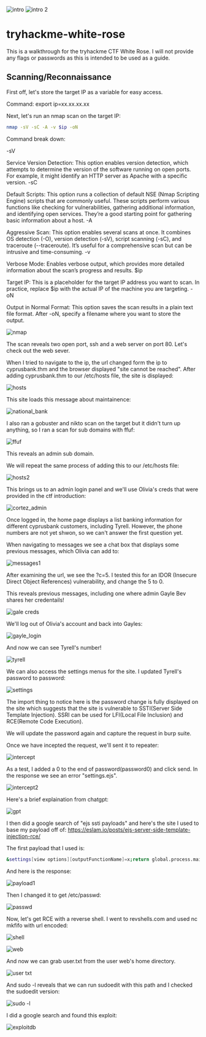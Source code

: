 ![intro](https://github.com/user-attachments/assets/ea44f140-2536-41c9-966b-07d1befd83bd)
![intro 2](https://github.com/user-attachments/assets/8a38ad71-ae4f-438d-a15d-559edd19ef4a)

# tryhackme-white-rose

This is a walkthrough for the tryhackme CTF White Rose. I will not provide any flags or passwords as this is intended to be used as a guide. 

## Scanning/Reconnaissance

First off, let's store the target IP as a variable for easy access.

Command: export ip=xx.xx.xx.xx

Next, let's run an nmap scan on the target IP:
```bash
nmap -sV -sC -A -v $ip -oN
```

Command break down:

-sV

Service Version Detection: This option enables version detection, which attempts to determine the version of the software running on open ports. For example, it might identify an HTTP server as Apache with a specific version.
-sC

Default Scripts: This option runs a collection of default NSE (Nmap Scripting Engine) scripts that are commonly useful. These scripts perform various functions like checking for vulnerabilities, gathering additional information, and identifying open services. They’re a good starting point for gathering basic information about a host.
-A

Aggressive Scan: This option enables several scans at once. It combines OS detection (-O), version detection (-sV), script scanning (-sC), and traceroute (--traceroute). It’s useful for a comprehensive scan but can be intrusive and time-consuming.
-v

Verbose Mode: Enables verbose output, which provides more detailed information about the scan’s progress and results.
$ip

Target IP: This is a placeholder for the target IP address you want to scan. In practice, replace $ip with the actual IP of the machine you are targeting.
-oN

Output in Normal Format: This option saves the scan results in a plain text file format. After -oN, specify a filename where you want to store the output.

![nmap](https://github.com/user-attachments/assets/eb5784e0-9dd7-4851-82e7-5b1a4fdfe474)

The scan reveals two open port, ssh and a web server on port 80. Let's check out the web sever.

When I tried to navigate to the ip, the url changed form the ip to cyprusbank.thm and the browser displayed "site cannot be reached". After adding cyprusbank.thm to our /etc/hosts file, the site is displayed:

![hosts](https://github.com/user-attachments/assets/0e8f9346-30a4-49c4-ab3d-20d925bda498)

This site loads this message about maintainence:

![national_bank](https://github.com/user-attachments/assets/492324cc-41a3-4b72-8f05-e09051a08ce6)

I also ran a gobuster and nikto scan on the target but it didn't turn up anything, so I ran a scan for sub domains with ffuf:

![ffuf](https://github.com/user-attachments/assets/a0bff6f0-c01b-426d-a5fd-ccfa61abebb6)

This reveals an admin sub domain.

We will repeat the same process of adding this to our /etc/hosts file:

![hosts2](https://github.com/user-attachments/assets/178466b4-3c6f-44b2-9290-8926e9d6c14c)

This brings us to an admin login panel and we'll use Olivia's creds that were provided in the ctf introduction:

![cortez_admin](https://github.com/user-attachments/assets/886b2892-b2c1-4ff2-ba4b-82dce9648b2c)

Once logged in, the home page displays a list banking information for different cyprusbank customers, including Tyrell. However, the phone numbers are not yet shwon, so we can't answer the first question yet. 

When navigating to messages we see a chat box that displays some previous messages, which Olivia can add to:

![messages1](https://github.com/user-attachments/assets/f17fceb5-5902-4fb0-82e2-54326f87b592)

After examining the url, we see the ?c=5. I tested this for an IDOR (Insecure Direct Object References) vulnerability, and  change the 5 to 0. 

This reveals previous messages, including one where admin Gayle Bev shares her credentails!

![gale creds](https://github.com/user-attachments/assets/6f54571b-855c-4b13-bb6c-6bbfb1ce34f4)

We'll log out of Olivia's account and back into Gayles:

![gayle_login](https://github.com/user-attachments/assets/b8f3b491-25d2-4585-9524-6082a18eae79)

And now we can see Tyrell's number!

![tyrell](https://github.com/user-attachments/assets/8d515b4e-798c-4b8e-94c8-f7ad3caec65e)

We can also access the settings menus for the site. I updated Tyrell's password to password:

![settings](https://github.com/user-attachments/assets/2f4a61ca-e72d-4faa-b1d3-1509b0d699aa)

The import thing to notice here is the password change is fully displayed on the site which suggests that the site is vulnerable to SSTI(Server Side Template Injection). SSRI can be used for LFI(Local File Inclusion) and RCE(Remote Code Execution).

We will update the password again and capture the request in burp suite.

Once we have incepted the request, we'll sent it to repeater:

![intercept](https://github.com/user-attachments/assets/ebc78c75-e6d1-4215-86cd-d2462392d58b)

As a test, I added a 0 to the end of password(password0) and click send. In the response we see an error "settings.ejs". 

![intercept2](https://github.com/user-attachments/assets/26e4f783-d04f-492b-85b1-8df8a9898632)

Here's a brief explaination from chatgpt:

![gpt](https://github.com/user-attachments/assets/c6e09053-7926-4e51-87ee-ef252c4f10f6)

I then did a google search of "ejs ssti payloads" and here's the site I used to base my payload off of: https://eslam.io/posts/ejs-server-side-template-injection-rce/

The first payload that I used is:
``` bash
&settings[view options][outputFunctionName]=x;return global.process.mainModule.require('child_process').execSync('whoami');//
```
And here is the response:

![payload1](https://github.com/user-attachments/assets/995b96f5-08e6-43ea-a756-d74b69b4503f)

Then I changed it to get /etc/passwd:

![passwd](https://github.com/user-attachments/assets/a7ae1d45-df60-4ab5-a670-c02114230a5a)

Now, let's get RCE with a reverse shell. I went to revshells.com and used nc mkfifo with url encoded:

![shell](https://github.com/user-attachments/assets/1f1ab7de-a9dd-4199-a1b7-87b8ba0f403e)

![web](https://github.com/user-attachments/assets/2baad4ae-5458-4602-8609-9a8ebad924b4)

And now we can grab user.txt from the user web's home directory. 

![user txt](https://github.com/user-attachments/assets/b4838ffa-4879-4f59-9add-302aa0a62db4)

And sudo -l reveals that we can run sudoedit with this path and I checked the sudoedit version:

![sudo -l](https://github.com/user-attachments/assets/effdb339-77ed-4c15-9875-e30735104510)

I did a google search and found this exploit:

![exploitdb](https://github.com/user-attachments/assets/6d688218-e4a8-40e8-ae09-2178d125c980)






